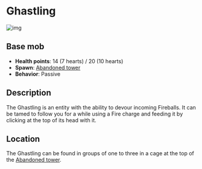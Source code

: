 # Ghastling

![img](https://static.miraheze.org/stardustlabswiki/1/14/Ghastling.png)

## Base mob

* **Health points**: 14 (7 hearts) / 20 (10 hearts)
* **Spawn**: [Abandoned tower](../nether-structures/abandonedtower.md)
* **Behavior**: Passive

## Description

The Ghastling is an entity with the ability to devour incoming Fireballs. It can be tamed to follow you for a while using a Fire charge and feeding it by clicking at the top of its head with it.

## Location

The Ghastling can be found in groups of one to three in a cage at the top of the [Abandoned tower](../nether-structures/abandonedtower.md).
